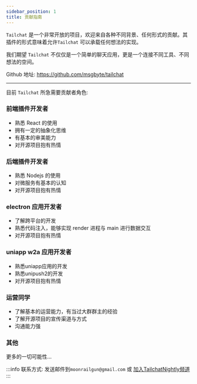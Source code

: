 ```yaml
---
sidebar_position: 1
title: 贡献指南
---
```


`Tailchat` 是一个非常开放的项目，欢迎来自各种不同背景、任何形式的贡献。其插件的形式意味着允许`Tailchat` 可以承载任何想法的实现。

我们期望 `Tailchat` 不仅仅是一个简单的聊天应用，更是一个连接不同工具、不同想法的空间。

Github 地址: https://github.com/msgbyte/tailchat

-----------

目前 `Tailchat` 所急需要贡献者角色:

### 前端插件开发者

- 熟悉 React 的使用
- 拥有一定的抽象化思维
- 有基本的审美能力
- 对开源项目抱有热情

### 后端插件开发者

- 熟悉 Nodejs 的使用
- 对微服务有基本的认知
- 对开源项目抱有热情

### electron 应用开发者

- 了解跨平台的开发
- 熟悉代码注入，能够实现 render 进程与 main 进行数据交互
- 对开源项目抱有热情

### uniapp w2a 应用开发者

- 熟悉uniapp应用的开发
- 熟悉unipush2的开发
- 对开源项目抱有热情

### 运营同学

- 了解基本的运营能力，有当过大群群主的经验
- 了解开源项目的宣传渠道与方式
- 沟通能力强

### 其他

更多的一切可能性...


:::info
联系方式: 发送邮件到`moonrailgun@gmail.com` 或 [加入TailchatNightly频道](https://nightly.paw.msgbyte.com/invite/8Jfm1dWb)
:::
